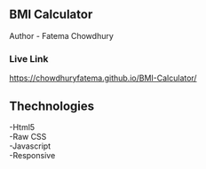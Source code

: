 ## BMI Calculator
Author - Fatema Chowdhury
### Live Link 
https://chowdhuryfatema.github.io/BMI-Calculator/
## Thechnologies
-Html5 <br/>
-Raw CSS <br/>
-Javascript <br/>
-Responsive
